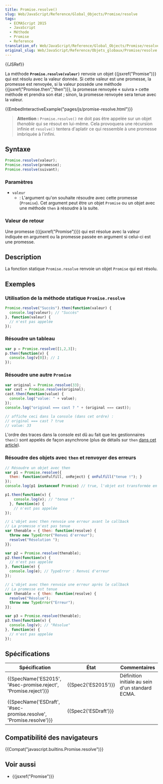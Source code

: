 ```yaml
---
title: Promise.resolve()
slug: Web/JavaScript/Reference/Global_Objects/Promise/resolve
tags:
  - ECMAScript 2015
  - JavaScript
  - Méthode
  - Promise
  - Reference
translation_of: Web/JavaScript/Reference/Global_Objects/Promise/resolve
original_slug: Web/JavaScript/Reference/Objets_globaux/Promise/resolve
---
```


{{JSRef}}

La méthode **`Promise.resolve(valeur)`** renvoie un objet {{jsxref("Promise")}} qui est résolu avec la valeur donnée. Si cette valeur est une promesse, la promesse est renvoyée, si la valeur possède une méthode {{jsxref("Promise.then","then")}}, la promesse renvoyée « suivra » cette méthode et prendra son état ; sinon, la promesse renvoyée sera tenue avec la valeur.

{{EmbedInteractiveExample("pages/js/promise-resolve.html")}}

> **Attention :** `Promise.resolve()` ne doit pas être appelée sur un objet _thenable_ qui se résout en lui-même. Cela provoquera une récursion infinie et `resolve()` tentera d'aplatir ce qui ressemble à une promesse imbriquée à l'infini.

## Syntaxe

```js
Promise.resolve(valeur);
Promise.resolve(promesse);
Promise.resolve(suivant);
```

### Paramètres

- `valeur`
  - : L'argument qu'on souhaite résoudre avec cette promesse (`Promise`). Cet argument peut être un objet `Promise` ou un objet avec une méthode `then` à résoudre à la suite.

### Valeur de retour

Une promesse ({{jsxref("Promise")}}) qui est résolue avec la valeur indiquée en argument ou la promesse passée en argument si celui-ci est une promesse.

## Description

La fonction statique `Promise.resolve` renvoie un objet `Promise` qui est résolu.

## Exemples

### Utilisation de la méthode statique `Promise.resolve`

```js
Promise.resolve("Succès").then(function(valeur) {
  console.log(valeur); // "Succès"
}, function(valeur) {
  // n'est pas appelée
});
```

### Résoudre un tableau

```js
var p = Promise.resolve([1,2,3]);
p.then(function(v) {
  console.log(v[0]); // 1
});
```

### Résoudre une autre `Promise`

```js
var original = Promise.resolve(33);
var cast = Promise.resolve(original);
cast.then(function(value) {
  console.log("value: " + value);
});
console.log("original === cast ? " + (original === cast));

// affiche ceci dans la console (dans cet ordre) :
// original === cast ? true
// value: 33
```

L'ordre des traces dans la console est dû au fait que les gestionnaires `then()` sont appelés de façon asynchrone (plus de détails sur `then` [dans cet article](/fr/docs/Web/JavaScript/Reference/Objets_globaux/Promise/then#Valeur_de_retour)).

### Résoudre des objets avec `then` et renvoyer des erreurs

```js
// Résoudre un objet avec then
var p1 = Promise.resolve({
  then: function(onFulfill, onReject) { onFulfill("tenue !"); }
});
console.log(p1 instanceof Promise) // true, l'objet est transformée en une Promise

p1.then(function(v) {
    console.log(v); // "tenue !"
  }, function(e) {
    // n'est pas appelée
});

// L'objet avec then renvoie une erreur avant le callback
// La promesse n'est pas tenue
var thenable = { then: function(resolve) {
  throw new TypeError("Renvoi d'erreur");
  resolve("Résolution ");
}};

var p2 = Promise.resolve(thenable);
p2.then(function(v) {
  // n'est pas appelée
}, function(e) {
  console.log(e); // TypeError : Renvoi d'erreur
});

// L'objet avec then renvoie une erreur après le callback
// La promesse est tenue
var thenable = { then: function(resolve) {
  resolve("Résolue");
  throw new TypeError("Erreur");
}};

var p3 = Promise.resolve(thenable);
p3.then(function(v) {
  console.log(v); // "Résolue"
}, function(e) {
  // n'est pas appelée
});
```

## Spécifications

| Spécification                                                                            | État                         | Commentaires                                    |
| ---------------------------------------------------------------------------------------- | ---------------------------- | ----------------------------------------------- |
| {{SpecName('ES2015', '#sec-promise.reject', 'Promise.reject')}}     | {{Spec2('ES2015')}}     | Définition initiale au sein d'un standard ECMA. |
| {{SpecName('ESDraft', '#sec-promise.resolve', 'Promise.resolve')}} | {{Spec2('ESDraft')}} |                                                 |

## Compatibilité des navigateurs

{{Compat("javascript.builtins.Promise.resolve")}}

## Voir aussi

- {{jsxref("Promise")}}
